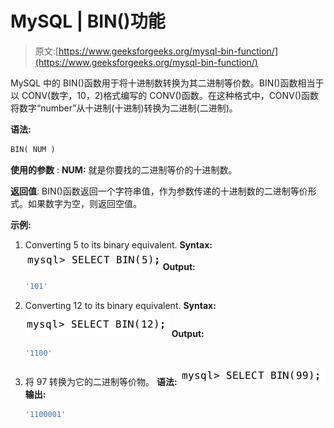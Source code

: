 # MySQL | BIN()功能

> 原文:[https://www.geeksforgeeks.org/mysql-bin-function/](https://www.geeksforgeeks.org/mysql-bin-function/)

MySQL 中的 BIN()函数用于将十进制数转换为其二进制等价数。BIN()函数相当于以 CONV(数字，10，2)格式编写的 CONV()函数。在这种格式中，CONV()函数将数字“number”从十进制(十进制)转换为二进制(二进制)。

**语法:**

```sql
BIN( NUM )

```

**使用的参数** :
**NUM:** 就是你要找的二进制等价的十进制数。

**返回值**:
BIN()函数返回一个字符串值，作为参数传递的十进制数的二进制等价形式。如果数字为空，则返回空值。

**示例:**

1.  Converting 5 to its binary equivalent.
    **Syntax:**
    ![](img/5dfddedf7f2bef4afe0c82ed3860fc68.png)
    **Output:**

    ```sql
    '101'
    ```

2.  Converting 12 to its binary equivalent.
    **Syntax:**
    ![](img/f5d424fd9412acf75e15c21dd42632cd.png)
    **Output:**

    ```sql
    '1100'
    ```

3.  将 97 转换为它的二进制等价物。
    **语法:**
    ![](img/b7d4293d8ac25d53458379ad38afa377.png)
    **输出:**

    ```sql
    '1100001'
    ```
